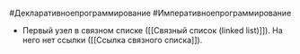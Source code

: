 #Декларативноепрограммирование #Императивноепрограммирование 

* Первый узел в связном списке ([[Связный список (linked list)]]). На него нет ссылки ([[Ссылка связного списка]]).